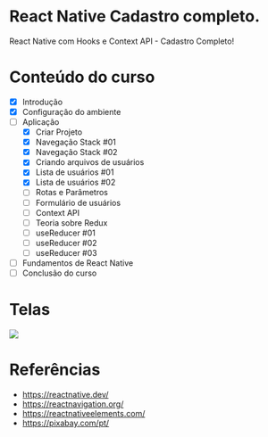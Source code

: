 # React Native Cadastro completo.

React Native com Hooks e Context API - Cadastro Completo!


# Conteúdo do curso

- [x] Introdução
- [x] Configuração do ambiente
- [ ] Aplicação
  - [x] Criar Projeto
  - [x] Navegação Stack #01
  - [x] Navegação Stack #02
  - [x] Criando arquivos de usuários
  - [x] Lista de usuários #01
  - [x] Lista de usuários #02
  - [ ] Rotas e Parâmetros
  - [ ] Formulário de usuários
  - [ ] Context API
  - [ ] Teoria sobre Redux
  - [ ] useReducer #01
  - [ ] useReducer #02
  - [ ] useReducer #03
- [ ] Fundamentos de React Native
- [ ] Conclusão do curso

# Telas

![](https://i.imgur.com/VppGRO4.png)


# Referências

- https://reactnative.dev/
- https://reactnavigation.org/
- https://reactnativeelements.com/
- https://pixabay.com/pt/


